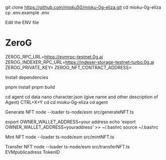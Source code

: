 git clone https://github.com/mioku50/mioku-0g-eliza.git
cd mioku-0g-eliza
cp .env.example .env

Edit the ENV file 
# ZeroG
ZEROG_RPC_URL=https://evmrpc-testnet.0g.ai
ZEROG_INDEXER_RPC_URL=https://indexer-storage-testnet-turbo.0g.ai
ZEROG_PRIVATE_KEY=
ZEROG_NFT_CONTRACT_ADDRESS=

Install dependencies

pnpm install
pnpm build

cd agent
cd data
nano character.json (give name and other description of Agent)
CTRL+X+Y
cd
cd mioku-0g-eliza
cd agent

Generate NFT
node --loader ts-node/esm src/generateNFT.ts

export OWNER_WALLET_ADDRESS=your address
echo 'export OWNER_WALLET_ADDRESS=youraddress' >> ~/.bashrc
source ~/.bashrc

Mint NFT
node --loader ts-node/esm src/mintNFT.ts

Transfer NFT 
node --loader ts-node/esm src/transferNFT.ts EVMpublicadress TokenID
